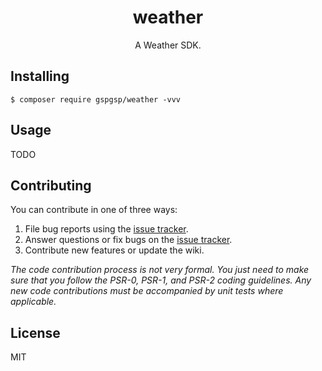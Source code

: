 <h1 align="center"> weather </h1>

<p align="center"> A Weather SDK.</p>


## Installing

```shell
$ composer require gspgsp/weather -vvv
```

## Usage

TODO

## Contributing

You can contribute in one of three ways:

1. File bug reports using the [issue tracker](https://github.com/overtrue/weather/issues).
2. Answer questions or fix bugs on the [issue tracker](https://github.com/overtrue/weather/issues).
3. Contribute new features or update the wiki.

_The code contribution process is not very formal. You just need to make sure that you follow the PSR-0, PSR-1, and PSR-2 coding guidelines. Any new code contributions must be accompanied by unit tests where applicable._

## License

MIT